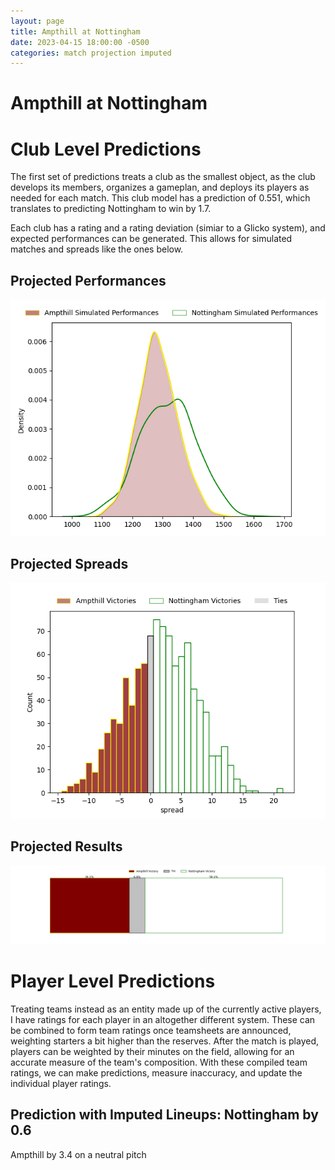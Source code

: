 ```yaml
---  
layout: page  
title: Ampthill at Nottingham  
date: 2023-04-15 18:00:00 -0500  
categories: match projection imputed  
---
```

# Ampthill at Nottingham

# Club Level Predictions


The first set of predictions treats a club as the smallest object, as the club develops its members, organizes a gameplan, and deploys its players as needed for each match. This club model has a prediction of 0.551, which translates to predicting Nottingham to win by 1.7.

Each club has a rating and a rating deviation (simiar to a Glicko system), and expected performances can be generated. This allows for simulated matches and spreads like the ones below.
## Projected Performances


![Projected Performances](plots/performances_2023-04-15-Nottingham-Ampthill.png)
## Projected Spreads


![Projected Spreads](plots/spreads_2023-04-15-Nottingham-Ampthill.png)
## Projected Results


![Projected Results](plots/resultbar_2023-04-15-Nottingham-Ampthill.png)
# Player Level Predictions


Treating teams instead as an entity made up of the currently active players, I have ratings for each player in an altogether different system. These can be combined to form team ratings once teamsheets are announced, weighting starters a bit higher than the reserves. After the match is played, players can be weighted by their minutes on the field, allowing for an accurate measure of the team's composition. With these compiled team ratings, we can make predictions, measure inaccuracy, and update the individual player ratings.
## Prediction with Imputed Lineups: Nottingham by 0.6


Ampthill by 3.4 on a neutral pitch

